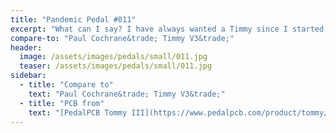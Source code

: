 ```yaml
---
title: "Pandemic Pedal #011"
excerpt: "What can I say? I have always wanted a Timmy since I started collecting pedals. When I saw this one I knew I had to do a tribute to Timmy from South Park. He is a strong character and never lets a disability get in his way. And he lloks great. This is a really nice pedal."
compare-to: "Paul Cochrane&trade; Timmy V3&trade;"
header:
  image: /assets/images/pedals/small/011.jpg
  teaser: /assets/images/pedals/small/011.jpg
sidebar:
  - title: "Compare to"
    text: "Paul Cochrane&trade; Timmy V3&trade;"
  - title: "PCB from"
    text: "[PedalPCB Tommy III](https://www.pedalpcb.com/product/tommy/)"
---
```


